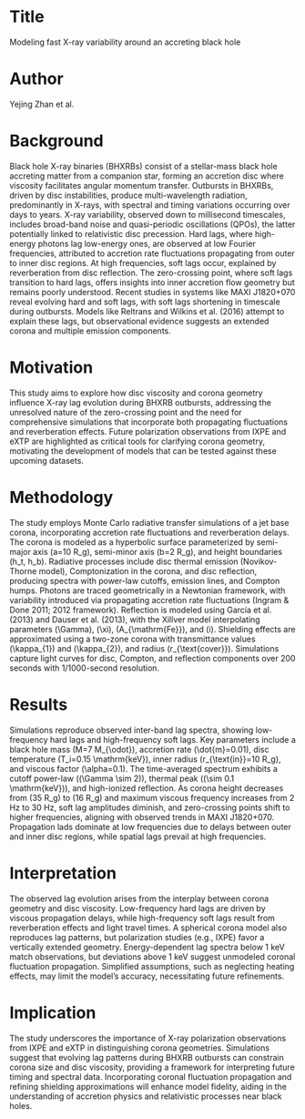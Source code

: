 # Title  
Modeling fast X-ray variability around an accreting black hole  

# Author  
Yejing Zhan et al.  

# Background  
Black hole X-ray binaries (BHXRBs) consist of a stellar-mass black hole accreting matter from a companion star, forming an accretion disc where viscosity facilitates angular momentum transfer. Outbursts in BHXRBs, driven by disc instabilities, produce multi-wavelength radiation, predominantly in X-rays, with spectral and timing variations occurring over days to years. X-ray variability, observed down to millisecond timescales, includes broad-band noise and quasi-periodic oscillations (QPOs), the latter potentially linked to relativistic disc precession. Hard lags, where high-energy photons lag low-energy ones, are observed at low Fourier frequencies, attributed to accretion rate fluctuations propagating from outer to inner disc regions. At high frequencies, soft lags occur, explained by reverberation from disc reflection. The zero-crossing point, where soft lags transition to hard lags, offers insights into inner accretion flow geometry but remains poorly understood. Recent studies in systems like MAXI J1820+070 reveal evolving hard and soft lags, with soft lags shortening in timescale during outbursts. Models like Reltrans and Wilkins et al. (2016) attempt to explain these lags, but observational evidence suggests an extended corona and multiple emission components.  

# Motivation  
This study aims to explore how disc viscosity and corona geometry influence X-ray lag evolution during BHXRB outbursts, addressing the unresolved nature of the zero-crossing point and the need for comprehensive simulations that incorporate both propagating fluctuations and reverberation effects. Future polarization observations from IXPE and eXTP are highlighted as critical tools for clarifying corona geometry, motivating the development of models that can be tested against these upcoming datasets.  

# Methodology  
The study employs Monte Carlo radiative transfer simulations of a jet base corona, incorporating accretion rate fluctuations and reverberation delays. The corona is modeled as a hyperbolic surface parameterized by semi-major axis \(a=10 R_g\), semi-minor axis \(b=2 R_g\), and height boundaries \(h_t, h_b\). Radiative processes include disc thermal emission (Novikov-Thorne model), Comptonization in the corona, and disc reflection, producing spectra with power-law cutoffs, emission lines, and Compton humps. Photons are traced geometrically in a Newtonian framework, with variability introduced via propagating accretion rate fluctuations (Ingram & Done 2011; 2012 framework). Reflection is modeled using García et al. (2013) and Dauser et al. (2013), with the Xillver model interpolating parameters \(\Gamma\), \(\xi\), \(A_{\mathrm{Fe}}\), and \(i\). Shielding effects are approximated using a two-zone corona with transmittance values \(\kappa_{1}\) and \(\kappa_{2}\), and radius \(r_{\text{cover}}\). Simulations capture light curves for disc, Compton, and reflection components over 200 seconds with 1/1000-second resolution.  

# Results  
Simulations reproduce observed inter-band lag spectra, showing low-frequency hard lags and high-frequency soft lags. Key parameters include a black hole mass \(M=7 M_{\odot}\), accretion rate \(\dot{m}=0.01\), disc temperature \(T_i=0.15 \mathrm{keV}\), inner radius \(r_{\text{in}}=10 R_g\), and viscous factor \(\alpha=0.1\). The time-averaged spectrum exhibits a cutoff power-law (\(\Gamma \sim 2\)), thermal peak (\(\sim 0.1 \mathrm{keV}\)), and high-ionized reflection. As corona height decreases from \(35 R_g\) to \(16 R_g\) and maximum viscous frequency increases from 2 Hz to 30 Hz, soft lag amplitudes diminish, and zero-crossing points shift to higher frequencies, aligning with observed trends in MAXI J1820+070. Propagation lads dominate at low frequencies due to delays between outer and inner disc regions, while spatial lags prevail at high frequencies.  

# Interpretation  
The observed lag evolution arises from the interplay between corona geometry and disc viscosity. Low-frequency hard lags are driven by viscous propagation delays, while high-frequency soft lags result from reverberation effects and light travel times. A spherical corona model also reproduces lag patterns, but polarization studies (e.g., IXPE) favor a vertically extended geometry. Energy-dependent lag spectra below 1 keV match observations, but deviations above 1 keV suggest unmodeled coronal fluctuation propagation. Simplified assumptions, such as neglecting heating effects, may limit the model’s accuracy, necessitating future refinements.  

# Implication  
The study underscores the importance of X-ray polarization observations from IXPE and eXTP in distinguishing corona geometries. Simulations suggest that evolving lag patterns during BHXRB outbursts can constrain corona size and disc viscosity, providing a framework for interpreting future timing and spectral data. Incorporating coronal fluctuation propagation and refining shielding approximations will enhance model fidelity, aiding in the understanding of accretion physics and relativistic processes near black holes.